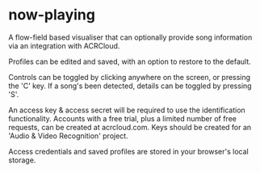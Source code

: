 # now-playing

A flow-field based visualiser that can optionally provide song information via an integration with ACRCloud.

Profiles can be edited and saved, with an option to restore to the default. 

Controls can be toggled by clicking anywhere on the screen, or pressing the 'C' key. If a song's been detected, details can be toggled by pressing 'S'.

An access key & access secret will be required to use the identification functionality. Accounts with a free trial, plus a limited number of free requests, can be created at acrcloud.com. Keys should be created for an 'Audio & Video Recognition' project.

Access credentials and saved profiles are stored in your browser's local storage.

